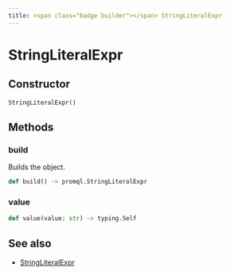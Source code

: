 ```yaml
---
title: <span class="badge builder"></span> StringLiteralExpr
---
```

# <span class="badge builder"></span> StringLiteralExpr

## Constructor

```python
StringLiteralExpr()
```
## Methods

### <span class="badge object-method"></span> build

Builds the object.

```python
def build() -> promql.StringLiteralExpr
```

### <span class="badge object-method"></span> value

```python
def value(value: str) -> typing.Self
```

## See also

 * <span class="badge object-type-class"></span> [StringLiteralExpr](./object-StringLiteralExpr.md)
